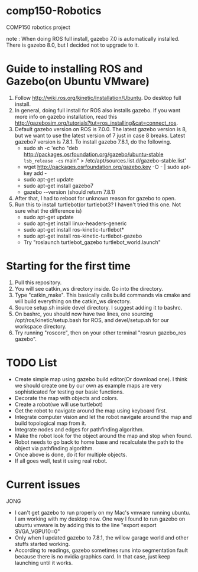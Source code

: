 # comp150-Robotics
COMP150 robotics project

note : When doing ROS full install, gazebo 7.0 is automatically installed. There is gazebo 8.0, but I decided not to upgrade to it.
# Guide to installing ROS and Gazebo(on Ubuntu VMware)
1. Follow http://wiki.ros.org/kinetic/Installation/Ubuntu. Do desktop full install.
2. In general, doing full install for ROS also installs gazebo. If you want more info on gazebo installation, read this http://gazebosim.org/tutorials?tut=ros_installing&cat=connect_ros.
3. Default gazebo version on ROS is 7.0.0. The latest gazebo version is 8, but we want to use the latest version of 7 just in case 8 breaks. Latest gazebo7 version is 7.8.1. To install gazebo 7.8.1, do the following.
    - sudo sh -c 'echo "deb http://packages.osrfoundation.org/gazebo/ubuntu-stable `lsb_release -cs` main" > /etc/apt/sources.list.d/gazebo-stable.list'
    - wget http://packages.osrfoundation.org/gazebo.key -O - | sudo apt-key add -
    - sudo apt-get update
    - sudo apt-get install gazebo7
    - gazebo --version (should return 7.8.1)
4. After that, I had to reboot for unknown reason for gazebo to open.
5. Run this to install turtlebot(or turtlebot3? I haven't tried this one. Not sure what the difference is)
    - sudo apt-get update
    - sudo apt-get install linux-headers-generic
    - sudo apt-get install ros-kinetic-turtlebot*
    - sudo apt-get install ros-kinetic-turtlebot-gazebo
    - Try "roslaunch turtlebot_gazebo turtlebot_world.launch"

# Starting for the first time
1. Pull this repository.
2. You will see catkin_ws directory inside. Go into the directory.
3. Type "catkin_make". This basically calls build commands via cmake and will build everything on the catkin_ws directory.
4. Source setup.sh inside devel directory. I suggest adding it to bashrc.
5. On bashrc, you should now have two lines, one sourcing /opt/ros/kinetic/setup.bash for ROS, and devel/setup.sh for our workspace directory.
6. Try running "roscore", then on your other terminal "rosrun gazebo_ros gazebo".

# TODO List
- Create simple map using gazebo build editor(Or download one). I think we should create one by our own as example maps are very sophisticated for testing our basic functions.
- Decorate the map with objects and colors.
- Create a robot(we will use turtlebot)
- Get the robot to navigate around the map using keyboard first.
- Integrate computer vision and let the robot navigate around the map and build topological map from it.
- Integrate nodes and edges for pathfinding algorithm.
- Make the robot look for the object around the map and stop when found.
- Robot needs to go back to home base and recalculate the path to the object via pathfinding algorithm.
- Once above is done, do it for multiple objects.
- If all goes well, test it using real robot.

# Current issues
JONG
- I can't get gazebo to run properly on my Mac's vmware running ubuntu. I am working with my desktop now. One way I found to run gazebo on ubuntu vmware is by adding this to the line
    "export export SVGA_VGPU10=0"
- Only when I updated gazebo to 7.8.1, the willow garage world and other stuffs started working.
- According to readings, gazebo sometimes runs into segmentation fault because there is no nvidia graphics card. In that case, just keep launching until it works.
